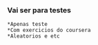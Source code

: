 ### **Vai ser para testes**
    *Apenas teste
    *Com exercicios do coursera
    *Aleatorios e etc
    
